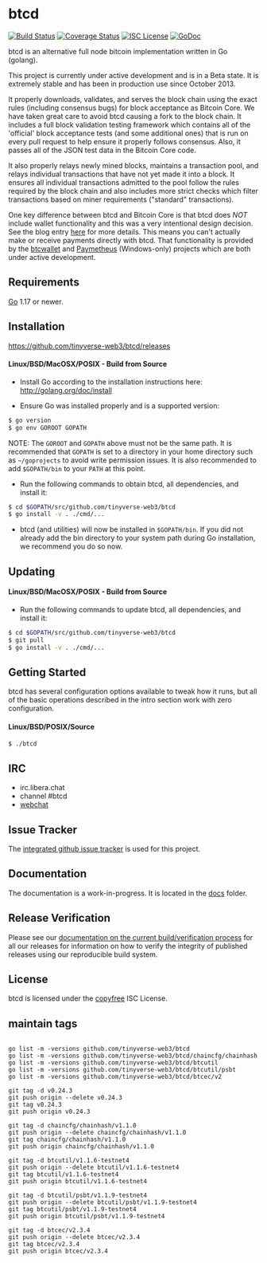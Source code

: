 btcd
====

[![Build Status](https://github.com/tinyverse-web3/btcd/workflows/Build%20and%20Test/badge.svg)](https://github.com/tinyverse-web3/btcd/actions)
[![Coverage Status](https://coveralls.io/repos/github/btcsuite/btcd/badge.svg?branch=master)](https://coveralls.io/github/btcsuite/btcd?branch=master)
[![ISC License](https://img.shields.io/badge/license-ISC-blue.svg)](http://copyfree.org)
[![GoDoc](https://img.shields.io/badge/godoc-reference-blue.svg)](https://pkg.go.dev/github.com/tinyverse-web3/btcd)

btcd is an alternative full node bitcoin implementation written in Go (golang).

This project is currently under active development and is in a Beta state.  It
is extremely stable and has been in production use since October 2013.

It properly downloads, validates, and serves the block chain using the exact
rules (including consensus bugs) for block acceptance as Bitcoin Core.  We have
taken great care to avoid btcd causing a fork to the block chain.  It includes a
full block validation testing framework which contains all of the 'official'
block acceptance tests (and some additional ones) that is run on every pull
request to help ensure it properly follows consensus.  Also, it passes all of
the JSON test data in the Bitcoin Core code.

It also properly relays newly mined blocks, maintains a transaction pool, and
relays individual transactions that have not yet made it into a block.  It
ensures all individual transactions admitted to the pool follow the rules
required by the block chain and also includes more strict checks which filter
transactions based on miner requirements ("standard" transactions).

One key difference between btcd and Bitcoin Core is that btcd does *NOT* include
wallet functionality and this was a very intentional design decision.  See the
blog entry [here](https://web.archive.org/web/20171125143919/https://blog.conformal.com/btcd-not-your-moms-bitcoin-daemon)
for more details.  This means you can't actually make or receive payments
directly with btcd.  That functionality is provided by the
[btcwallet](https://github.com/btcsuite/btcwallet) and
[Paymetheus](https://github.com/btcsuite/Paymetheus) (Windows-only) projects
which are both under active development.

## Requirements

[Go](http://golang.org) 1.17 or newer.

## Installation

https://github.com/tinyverse-web3/btcd/releases

#### Linux/BSD/MacOSX/POSIX - Build from Source

- Install Go according to the installation instructions here:
  http://golang.org/doc/install

- Ensure Go was installed properly and is a supported version:

```bash
$ go version
$ go env GOROOT GOPATH
```

NOTE: The `GOROOT` and `GOPATH` above must not be the same path.  It is
recommended that `GOPATH` is set to a directory in your home directory such as
`~/goprojects` to avoid write permission issues.  It is also recommended to add
`$GOPATH/bin` to your `PATH` at this point.

- Run the following commands to obtain btcd, all dependencies, and install it:

```bash
$ cd $GOPATH/src/github.com/tinyverse-web3/btcd
$ go install -v . ./cmd/...
```

- btcd (and utilities) will now be installed in ```$GOPATH/bin```.  If you did
  not already add the bin directory to your system path during Go installation,
  we recommend you do so now.

## Updating

#### Linux/BSD/MacOSX/POSIX - Build from Source

- Run the following commands to update btcd, all dependencies, and install it:

```bash
$ cd $GOPATH/src/github.com/tinyverse-web3/btcd
$ git pull
$ go install -v . ./cmd/...
```

## Getting Started

btcd has several configuration options available to tweak how it runs, but all
of the basic operations described in the intro section work with zero
configuration.

#### Linux/BSD/POSIX/Source

```bash
$ ./btcd
```

## IRC

- irc.libera.chat
- channel #btcd
- [webchat](https://web.libera.chat/gamja/?channels=btcd)

## Issue Tracker

The [integrated github issue tracker](https://github.com/tinyverse-web3/btcd/issues)
is used for this project.

## Documentation

The documentation is a work-in-progress.  It is located in the [docs](https://github.com/tinyverse-web3/btcd/tree/master/docs) folder.

## Release Verification

Please see our [documentation on the current build/verification
process](https://github.com/tinyverse-web3/btcd/tree/master/release) for all our
releases for information on how to verify the integrity of published releases
using our reproducible build system.

## License

btcd is licensed under the [copyfree](http://copyfree.org) ISC License.

## maintain tags
```shell

go list -m -versions github.com/tinyverse-web3/btcd
go list -m -versions github.com/tinyverse-web3/btcd/chaincfg/chainhash
go list -m -versions github.com/tinyverse-web3/btcd/btcutil
go list -m -versions github.com/tinyverse-web3/btcd/btcutil/psbt
go list -m -versions github.com/tinyverse-web3/btcd/btcec/v2

git tag -d v0.24.3
git push origin --delete v0.24.3
git tag v0.24.3
git push origin v0.24.3

git tag -d chaincfg/chainhash/v1.1.0
git push origin --delete chaincfg/chainhash/v1.1.0
git tag chaincfg/chainhash/v1.1.0
git push origin chaincfg/chainhash/v1.1.0

git tag -d btcutil/v1.1.6-testnet4
git push origin --delete btcutil/v1.1.6-testnet4
git tag btcutil/v1.1.6-testnet4
git push origin btcutil/v1.1.6-testnet4

git tag -d btcutil/psbt/v1.1.9-testnet4
git push origin --delete btcutil/psbt/v1.1.9-testnet4
git tag btcutil/psbt/v1.1.9-testnet4
git push origin btcutil/psbt/v1.1.9-testnet4

git tag -d btcec/v2.3.4
git push origin --delete btcec/v2.3.4
git tag btcec/v2.3.4
git push origin btcec/v2.3.4
```